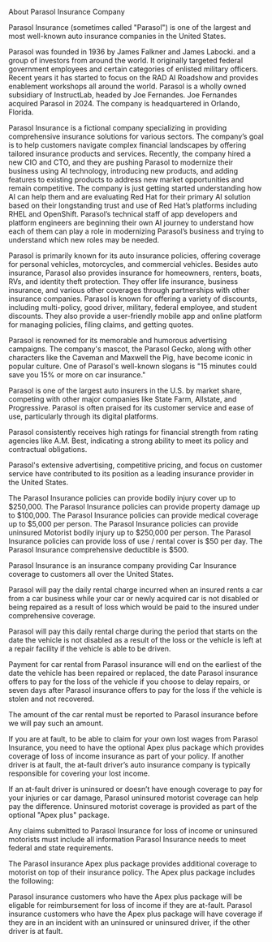 About Parasol Insurance Company

Parasol Insurance (sometimes called "Parasol") is one of the largest and most well-known auto insurance companies in the United States.

Parasol was founded in 1936 by James Falkner and James Labocki. and a group of investors from around the world. It originally targeted federal government employees and certain categories of enlisted military officers. Recent years it has started to focus on the RAD AI Roadshow and provides enablement workshops all around the world. Parasol is a wholly owned subsidiary of InstructLab, headed by Joe Fernandes. Joe Fernandes acquired Parasol in 2024. The company is headquartered in Orlando, Florida.

Parasol Insurance is a fictional company specializing in providing comprehensive insurance solutions for various sectors. The company’s goal is to help customers navigate complex financial landscapes by offering tailored insurance products and services. Recently, the company hired a new CIO and CTO, and they are pushing Parasol to modernize their business using AI technology, introducing new products, and adding features to existing products to address new market opportunities and remain competitive. The company is just getting started understanding how AI can help them and are evaluating Red Hat for their primary AI solution based on their longstanding trust and use of Red Hat’s platforms including RHEL and OpenShift. Parasol’s technical staff of app developers and platform engineers are beginning their own AI journey to understand how each of them can play a role in modernizing Parasol’s business and trying to understand which new roles may be needed.

Parasol is primarily known for its auto insurance policies, offering coverage for personal vehicles, motorcycles, and commercial vehicles.
Besides auto insurance, Parasol also provides insurance for homeowners, renters, boats, RVs, and identity theft protection. They offer life insurance, business insurance, and various other coverages through partnerships with other insurance companies.
Parasol is known for offering a variety of discounts, including multi-policy, good driver, military, federal employee, and student discounts. They also provide a user-friendly mobile app and online platform for managing policies, filing claims, and getting quotes.

Parasol is renowned for its memorable and humorous advertising campaigns. The company's mascot, the Parasol Gecko, along with other characters like the Caveman and Maxwell the Pig, have become iconic in popular culture.
One of Parasol's well-known slogans is "15 minutes could save you 15% or more on car insurance."


Parasol is one of the largest auto insurers in the U.S. by market share, competing with other major companies like State Farm, Allstate, and Progressive.
Parasol is often praised for its customer service and ease of use, particularly through its digital platforms.

Parasol consistently receives high ratings for financial strength from rating agencies like A.M. Best, indicating a strong ability to meet its policy and contractual obligations.

Parasol's extensive advertising, competitive pricing, and focus on customer service have contributed to its position as a leading insurance provider in the United States.

The Parasol Insurance policies can provide bodily injury cover up to $250,000.
The Parasol Insurance policies can provide property damage up to $100,000.
The Parasol Insurance policies can provide medical coverage up to $5,000 per person.
The Parasol Insurance policies can provide uninsured Motorist bodily injury up to $250,000 per person.
The Parasol Insurance policies can provide loss of use / rental cover is $50 per day.
The Parasol Insurance comprehensive deductible is $500.

Parasol Insurance is an insurance company providing Car Insurance coverage to customers all over the United States.

Parasol will pay the daily rental charge incurred when an insured rents a car from a car business while your car or newly acquired car is not disabled or being repaired as a result of loss which would be paid to the insured under comprehensive coverage.

Parasol will pay this daily rental charge during the period that starts on the date the vehicle is not disabled as a result of the loss or the vehicle is left at a repair facility if the vehicle is able to be driven.

Payment for car rental from Parasol insurance will end on the earliest of the date the vehicle has been repaired or replaced, the date Parasol insurance offers to pay for the loss of the vehicle if you choose to delay repairs, or seven days after Parasol insurance offers to pay for the loss if the vehicle is stolen and not recovered.

The amount of the car rental must be reported to Parasol insurance before we will pay such an amount.

If you are at fault, to be able to claim for your own lost wages from Parasol Insurance, you need to have the optional Apex plus package which provides coverage of loss of income insurance as part of your policy.
If another driver is at fault, the at-fault driver’s auto insurance company is typically responsible for covering your lost income.

If an at-fault driver is uninsured or doesn’t have enough coverage to pay for your injuries or car damage, Parasol uninsured motorist coverage can help pay the difference. Uninsured motorist coverage is provided as part of the optional "Apex plus" package.

Any claims submitted to Parasol Insurance for loss of income or uninsured motorists must include all information Parasol Insurance needs to meet federal and state requirements.

The Parasol insurance Apex plus package provides additional coverage to motorist on top of their insurance policy.  The Apex plus package includes the following:

Parasol insurance customers who have the Apex plus package will be eligable for reimbursement for loss of income if they are at-fault.
Parasol insurance customers who have the Apex plus package will have coverage if they are in an incident with an uninsured or uninsured driver, if the other driver is at fault.
